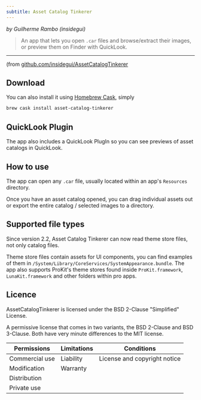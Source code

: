 ```yaml
---
subtitle: Asset Catalog Tinkerer
---
```


_by Guilherme Rambo (insidegui)_

> An app that lets you open `.car` files and browse/extract their images, or preview them on Finder with QuickLook.

---

(from [github.com/insidegui/AssetCatalogTinkerer](https://github.com/insidegui/AssetCatalogTinkerer)

## Download

You can also install it using [Homebrew Cask](https://caskroom.github.io), simply

```sh
brew cask install asset-catalog-tinkerer
```

## QuickLook Plugin

The app also includes a QuickLook PlugIn so you can see previews of asset catalogs in QuickLook.

## How to use

The app can open any `.car` file, usually located within an app's `Resources` directory.

Once you have an asset catalog opened, you can drag individual assets out or export the entire catalog / selected images to a directory.

## Supported file types

Since version 2.2, Asset Catalog Tinkerer can now read theme store files, not only catalog files.

Theme store files contain assets for UI components, you can find examples of them in `/System/Library/CoreServices/SystemAppearance.bundle`. The app also supports ProKit's theme stores found inside `ProKit.framework`, `LunaKit.framework` and other folders within pro apps.

## Licence

AssetCatalogTinkerer is licensed under the BSD 2-Clause "Simplified" License.

A permissive license that comes in two variants, the BSD 2-Clause and BSD 3-Clause. Both have very minute differences to the MIT license.

| Permissions    | Limitations | Conditions                   |
| -------------- | ----------- | ---------------------------- |
| Commercial use | Liability   | License and copyright notice |
| Modification   | Warranty    |                              |
| Distribution   |             |                              |
| Private use    |             |                              |
